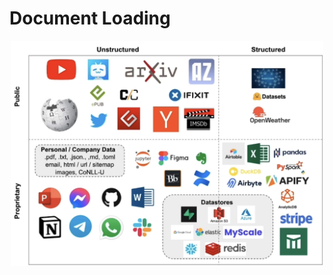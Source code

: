 # Document Loading

<p align="center"><img src="../assets/img/documnet-loading-types.png" width=500/></p>
